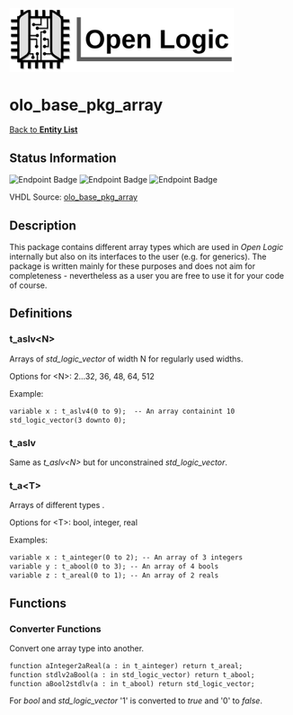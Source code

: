 <img src="../Logo.png" alt="Logo" width="400">

# olo_base_pkg_array

[Back to **Entity List**](../EntityList.md)

## Status Information

![Endpoint Badge](https://img.shields.io/endpoint?url=https://storage.googleapis.com/open-logic-badges/coverage/olo_base_pkg_array.json?cacheSeconds=0) ![Endpoint Badge](https://img.shields.io/endpoint?url=https://storage.googleapis.com/open-logic-badges/branches/olo_base_pkg_array.json?cacheSeconds=0) ![Endpoint Badge](https://img.shields.io/endpoint?url=https://storage.googleapis.com/open-logic-badges/issues/olo_base_pkg_array.json?cacheSeconds=0)

VHDL Source: [olo_base_pkg_array](../../src/base/vhdl/olo_base_pkg_array.vhd)

## Description

This package contains different array types which are used in *Open Logic* internally but also on its interfaces to the user (e.g. for generics). The package is written mainly for these purposes and does not aim for completeness - nevertheless as a user you are free to use it for your code of course.

## Definitions

### t_aslv\<N\>

Arrays of *std_logic_vector* of width N for regularly used widths.

Options for \<N\>: 2...32, 36, 48, 64, 512

Example:

```
variable x : t_aslv4(0 to 9);  -- An array containint 10 std_logic_vector(3 downto 0);
```

### t_aslv

Same as *t_aslv\<N\>* but for unconstrained *std_logic_vector*.

### t_a\<T\>

Arrays of different types .

Options for \<T\>: bool, integer, real

Examples:

```
variable x : t_ainteger(0 to 2); -- An array of 3 integers
variable y : t_abool(0 to 3); -- An array of 4 bools
variable z : t_areal(0 to 1); -- An array of 2 reals
```



## Functions

### Converter Functions

Convert one array type into another.

```
function aInteger2aReal(a : in t_ainteger) return t_areal;
function stdlv2aBool(a : in std_logic_vector) return t_abool;
function aBool2stdlv(a : in t_abool) return std_logic_vector;
```

For *bool* and *std_logic_vector* '1' is converted to *true* and '0' to *false*.



